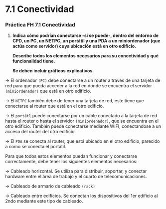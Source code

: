 # 7.1 Conectividad
### Práctica FH 7.1 Conectividad

1. **Indica cómo podrían conectarse -si se puede-, dentro del entorno de CPD, un PC, un NETPC, un portátil y una PDA a un miniordenador (que actúa como servidor) cuya ubicación está en otro edificio.**

   **Describe todos los elementos necesarios para su conectividad y qué funcionalidad tiene.**

   **Se deben incluir gráficos explicativos.**

-> El ordenador `(PC)` debe conectarse a un router a través de una tarjeta de red para que pueda acceder a la red en donde se encuentra el servidor `(miniordenador)` que está en otro edificio.

-> El `NETPC` también debe de tener una tarjeta de red, este tiene que conectarse al router que está en el otro edificio.

-> El `portátl` puede conectarse  por un cable conectado a la tarjeta de red hasta el router o hasta el servidor `(miniordenador)`, que se encuentra en el otro edificio. También puede conectarse mediante WIFI, conectandose a un acceso del router del otro edificio.

-> El `PDA` se conecta al router, que está ubicado en el otro edificio, parecido a como se conecta el portátil.

Para que todos estos elementos puedan funcionar y conectarse correctamente, debe tener los siguientes elementos necesarios:

-> Cableado horizontal. Se utiliza para distribuir, soportar, y conectar hardware entre el área de trabajo y el cuarto de telecomunicaciones.

-> Cableado de armario de cableado `(rack)`

-> Cableado entre edificios. Se conectan los dispositivos del 1er edificio al 2ndo mediante este tipo de cableado.

